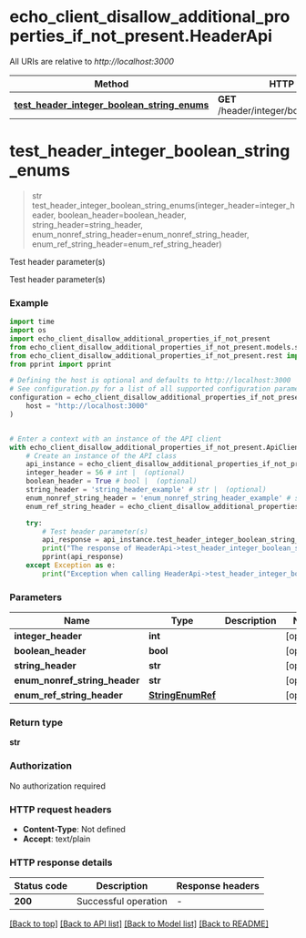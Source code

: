 # echo_client_disallow_additional_properties_if_not_present.HeaderApi

All URIs are relative to *http://localhost:3000*

Method | HTTP request | Description
------------- | ------------- | -------------
[**test_header_integer_boolean_string_enums**](HeaderApi.md#test_header_integer_boolean_string_enums) | **GET** /header/integer/boolean/string/enums | Test header parameter(s)


# **test_header_integer_boolean_string_enums**
> str test_header_integer_boolean_string_enums(integer_header=integer_header, boolean_header=boolean_header, string_header=string_header, enum_nonref_string_header=enum_nonref_string_header, enum_ref_string_header=enum_ref_string_header)

Test header parameter(s)

Test header parameter(s)

### Example


```python
import time
import os
import echo_client_disallow_additional_properties_if_not_present
from echo_client_disallow_additional_properties_if_not_present.models.string_enum_ref import StringEnumRef
from echo_client_disallow_additional_properties_if_not_present.rest import ApiException
from pprint import pprint

# Defining the host is optional and defaults to http://localhost:3000
# See configuration.py for a list of all supported configuration parameters.
configuration = echo_client_disallow_additional_properties_if_not_present.Configuration(
    host = "http://localhost:3000"
)


# Enter a context with an instance of the API client
with echo_client_disallow_additional_properties_if_not_present.ApiClient(configuration) as api_client:
    # Create an instance of the API class
    api_instance = echo_client_disallow_additional_properties_if_not_present.HeaderApi(api_client)
    integer_header = 56 # int |  (optional)
    boolean_header = True # bool |  (optional)
    string_header = 'string_header_example' # str |  (optional)
    enum_nonref_string_header = 'enum_nonref_string_header_example' # str |  (optional)
    enum_ref_string_header = echo_client_disallow_additional_properties_if_not_present.StringEnumRef() # StringEnumRef |  (optional)

    try:
        # Test header parameter(s)
        api_response = api_instance.test_header_integer_boolean_string_enums(integer_header=integer_header, boolean_header=boolean_header, string_header=string_header, enum_nonref_string_header=enum_nonref_string_header, enum_ref_string_header=enum_ref_string_header)
        print("The response of HeaderApi->test_header_integer_boolean_string_enums:\n")
        pprint(api_response)
    except Exception as e:
        print("Exception when calling HeaderApi->test_header_integer_boolean_string_enums: %s\n" % e)
```



### Parameters


Name | Type | Description  | Notes
------------- | ------------- | ------------- | -------------
 **integer_header** | **int**|  | [optional] 
 **boolean_header** | **bool**|  | [optional] 
 **string_header** | **str**|  | [optional] 
 **enum_nonref_string_header** | **str**|  | [optional] 
 **enum_ref_string_header** | [**StringEnumRef**](.md)|  | [optional] 

### Return type

**str**

### Authorization

No authorization required

### HTTP request headers

 - **Content-Type**: Not defined
 - **Accept**: text/plain

### HTTP response details

| Status code | Description | Response headers |
|-------------|-------------|------------------|
**200** | Successful operation |  -  |

[[Back to top]](#) [[Back to API list]](../README.md#documentation-for-api-endpoints) [[Back to Model list]](../README.md#documentation-for-models) [[Back to README]](../README.md)


